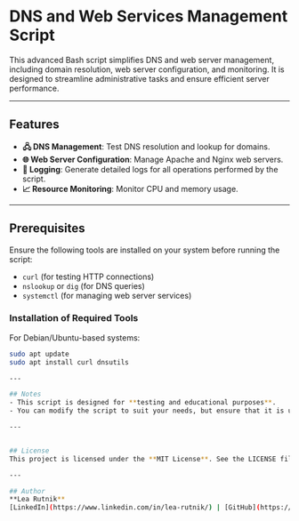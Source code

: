 # DNS and Web Services Management Script

This advanced Bash script simplifies DNS and web server management, including domain resolution, web server configuration, and monitoring. It is designed to streamline administrative tasks and ensure efficient server performance.

---

## Features

- **🖧 DNS Management**: Test DNS resolution and lookup for domains.
- **🌐 Web Server Configuration**: Manage Apache and Nginx web servers.
- **📜 Logging**: Generate detailed logs for all operations performed by the script.
- **📈 Resource Monitoring**: Monitor CPU and memory usage.

---

## Prerequisites

Ensure the following tools are installed on your system before running the script:

- `curl` (for testing HTTP connections)
- `nslookup` or `dig` (for DNS queries)
- `systemctl` (for managing web server services)

### Installation of Required Tools

For Debian/Ubuntu-based systems:

```bash
sudo apt update
sudo apt install curl dnsutils

---

## Notes
- This script is designed for **testing and educational purposes**.
- You can modify the script to suit your needs, but ensure that it is used responsibly.

---


## License
This project is licensed under the **MIT License**. See the LICENSE file for more details.

---

## Author
**Lea Rutnik**  
[LinkedIn](https://www.linkedin.com/in/lea-rutnik/) | [GitHub](https://github.com/rutniklea)

